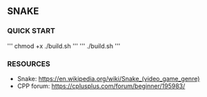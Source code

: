 ## SNAKE

### QUICK START
'''
chmod +x ./build.sh
'''
'''
./build.sh 
'''

### RESOURCES
- Snake: https://en.wikipedia.org/wiki/Snake_(video_game_genre)
- CPP forum: https://cplusplus.com/forum/beginner/195983/ 
